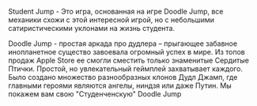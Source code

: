 Student Jump - Это игра, основанная на игре Doodle Jump, все механики схожи с этой интересной игрой, 
но с небольшими сатиристическими уклонами на жизнь студента.

Doodle Jump - простая аркада про дудлера – прыгающее забавное инопланетное существо завоевала огромный успех 
в мире. Из топов продаж Apple Store ее смогли сместить только знаменитые Сердитые Птички. Простой, 
но увлекательный геймплей захватывает каждого. Было создано множество разнообразных клонов Дудл Джамп, 
где главными героями являются ангелы, ниндзя или даже Путин. Мы покажем вам свою "Студенченскую" Doodle Jump

